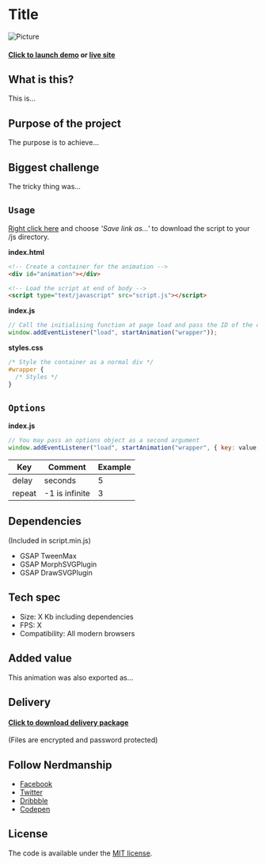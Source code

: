 # Title

![Picture](https://carrrs.com/wp-content/uploads/2015/04/placeholder-1000x400.png "Placeholder")

#### [Click to launch demo](#) or [live site](#)

## What is this?

This is...

## Purpose of the project

The purpose is to achieve...

## Biggest challenge

The tricky thing was...

## `Usage`

[Right click here](https://github.com/nerdmanship/WeCon/raw/master/dist/js/weconLogoAnimation.min.js) and choose *'Save link as...'* to download the script to your /js directory.

**index.html**

```html
<!-- Create a container for the animation -->
<div id="animation"></div>

<!-- Load the script at end of body -->
<script type="text/javascript" src="script.js"></script>

```

**index.js**

```js
// Call the initialising function at page load and pass the ID of the container
window.addEventListener("load", startAnimation("wrapper"));
```

**styles.css**

```css
/* Style the container as a normal div */
#wrapper {
  /* Styles */
}
```

## `Options`

**index.js**

```js
// You may pass an options object as a second argument
window.addEventListener("load", startAnimation("wrapper", { key: value, key: value }));
```

| Key | Comment | Example |
| - | - | - |
| delay | seconds | 5 |
| repeat | -1 is infinite | 3 |

## Dependencies
(Included in script.min.js)
* GSAP TweenMax
* GSAP MorphSVGPlugin
* GSAP DrawSVGPlugin

## Tech spec
* Size: X Kb including dependencies
* FPS: X
* Compatibility: All modern browsers

## Added value

This animation was also exported as...

## Delivery

#### [Click to download delivery package](https://www.dropbox.com/s/1kez3hpt3biqs97/wecon_delivery.zip?dl=1)
(Files are encrypted and password protected)

## Follow Nerdmanship
* [Facebook](http://www.facebook.com/nerdmanship)
* [Twitter](http://www.twitter.com/stromqvist)
* [Dribbble](http://www.dribbble.com/stromqvist)
* [Codepen](http://www.codepen.io/nerdmanship)

## License

The code is available under the [MIT license](LICENSE.txt).